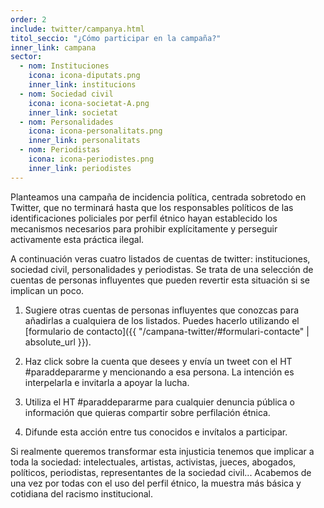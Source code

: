 ```yaml
---
order: 2
include: twitter/campanya.html
titol_seccio: "¿Cómo participar en la campaña?"
inner_link: campana
sector:
  - nom: Instituciones
    icona: icona-diputats.png
    inner_link: institucions
  - nom: Sociedad civil
    icona: icona-societat-A.png
    inner_link: societat
  - nom: Personalidades
    icona: icona-personalitats.png
    inner_link: personalitats
  - nom: Periodistas
    icona: icona-periodistes.png
    inner_link: periodistes
---
```

Planteamos una campaña de incidencia política, centrada sobretodo en Twitter, que no terminará hasta que los responsables políticos de las identificaciones policiales por perfil étnico hayan establecido los mecanismos necesarios para prohibir explícitamente y perseguir activamente esta práctica ilegal.

A continuación veras cuatro listados de cuentas de twitter: instituciones, sociedad civil, personalidades y periodistas. Se trata de una selección de cuentas de personas influyentes que pueden revertir esta situación si se implican un poco.

1. Sugiere otras cuentas de personas influyentes que conozcas para añadirlas a cualquiera de los listados. Puedes hacerlo utilizando el [formulario de contacto]({{ "/campana-twitter/#formulari-contacte" | absolute_url }}).

2. Haz click sobre la cuenta que desees y envía un tweet con el HT #paraddepararme y mencionando a esa persona. La intención es interpelarla e invitarla a apoyar la lucha.

3. Utiliza el HT #paraddepararme para cualquier denuncia pública o información que quieras compartir sobre perfilación étnica.

4. Difunde esta acción entre tus conocidos e invítalos a participar.

Si realmente queremos transformar esta injusticia tenemos que implicar a toda la sociedad: intelectuales, artistas, activistas, jueces, abogados, políticos, periodistas, representantes de la sociedad civil... Acabemos de una vez por todas con el uso del perfil étnico, la muestra más básica y cotidiana del racismo institucional.
